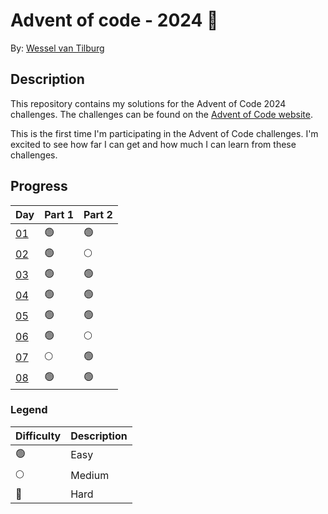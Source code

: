 # Advent of code - 2024 🎄

By: [Wessel van Tilburg](https://github.com/wesselvantilburg)

## Description

This repository contains my solutions for the Advent of Code 2024 challenges. The challenges can be found on the [Advent of Code website](https://adventofcode.com/2024).

This is the first time I'm participating in the Advent of Code challenges. I'm excited to see how far I can get and how much I can learn from these challenges.

## Progress

| Day                | Part 1 | Part 2 |
| ------------------ | ------ | ------ |
| [01](/src/days/01) | 🟢     | 🟢     |
| [02](/src/days/02) | 🟢     | 🌕     |
| [03](/src/days/03) | 🟢     | 🟢     |
| [04](/src/days/04) | 🟢     | 🟢     |
| [05](/src/days/05) | 🟢     | 🟢     |
| [06](/src/days/06) | 🟢     | 🌕     |
| [07](/src/days/07) | 🌕     | 🟢     |
| [08](/src/days/08) | 🟢     | 🟢     |

### Legend

| Difficulty | Description |
| ---------- | ----------- |
| 🟢         | Easy        |
| 🌕         | Medium      |
| 🔴         | Hard        |
